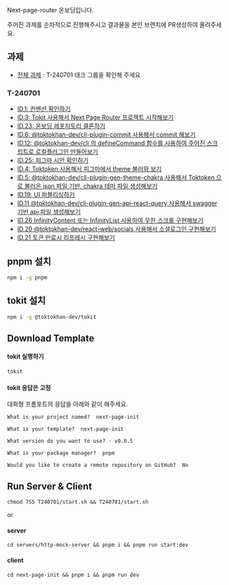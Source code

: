 Next-page-router 온보딩입니다.

주어진 과제를 순차적으로 진행해주시고 결과물을 본인 브랜치에 PR생성하여 올려주세요.

## 과제

- [전체 과제](https://www.notion.so/toktokhan/NEW-208fa39e3457459da590599993e42313?pvs=4) : T-240701 태크 그룹을 확인해 주세요

### T-240701

- [ID.1: 컨벤션 확인하기](https://www.notion.so/toktokhan/83ed7f8dd5864550966e58f28e7f7880?pvs=4)
- [ID.3: Tokit 사용해서 Next Page Router 프로젝트 시작해보기](https://www.notion.so/toktokhan/Tokit-Next-Page-Router-push-dd86c3dc19e54cc0bb1be7c055e0d23b?pvs=4)
- [ID.23: 온보딩 레포지토리 클론하기](https://www.notion.so/toktokhan/e67ff54852ea420fb2b9ad3d3ce97c9e?pvs=4)
- [ID.6: @toktokhan-dev/cli-plugin-commit 사용해서 commit 해보기](https://www.notion.so/toktokhan/toktokhan-dev-cli-plugin-commit-commit-8259d5ad7e764d85a32be8a9ef32a143?pvs=4)
- [ID.12: @toktokhan-dev/cli 의 defineCommand 함수를 사용하여 주어진 스크립트로 로컬플러그인 만들어보기](https://www.notion.so/toktokhan/toktokhan-dev-cli-defineCommand-ec12a2ecc70c47a6b6d981b4620e7dad?pvs=4)
- [ID.25: 피그마 시안 확인하기](https://www.notion.so/toktokhan/cbdc1ba959874a439b345aae989ec6fe?pvs=4)
- [ID.4: Toktoken 사용해서 피그마에서 theme 불러와 보기](https://www.notion.so/toktokhan/Toktoken-theme-6fa869b970814933b6acda9a95035bd5?pvs=4)
- [ID.5: @toktokhan-dev/cli-plugin-gen-theme-chakra 사용해서 Toktoken 으로 불러온 json 파일 기반, chakra 테마 파일 생성해보기](https://www.notion.so/toktokhan/toktokhan-dev-cli-plugin-gen-theme-chakra-Toktoken-json-chakra-5bdd135f4c1245f3a403724bddca534d?pvs=4)
- [ID.19: UI 퍼블리싱하기](https://www.notion.so/toktokhan/UI-40a83c1ba89d43b8a8e789830ac0225d?pvs=4)
- [ID.11 @toktokhan-dev/cli-plugin-gen-api-react-query 사용해서 swagger 기반 api 파일 생성해보기](https://www.notion.so/toktokhan/toktokhan-dev-cli-plugin-gen-api-react-query-swagger-api-5393684a75fb4325ab2058cd2da7439a?pvs=4)
- [ID.26 InfinityContent 또는 InfinityList 사용하여 무한 스크롤 구현해보기](https://www.notion.so/toktokhan/InfinityContent-InfinityList-2f52403b98c441f6b25b7db1c5caf69f?pvs=4)
- [ID.20 @toktokhan-dev/react-web/socials 사용해서 소셜로그인 구현해보기](https://www.notion.so/toktokhan/toktokhan-dev-react-web-socials-82439661bbc245c2a83fed5387e3e8ca?pvs=4)
- [ID.21 토큰 만료시 리프레시 구현해보기](https://www.notion.so/toktokhan/a501bfdac0f14c24b082e1d6ad1c8e48?pvs=4)

## pnpm 설치

```bash
npm i -g pnpm
```

## tokit 설치

```bash
npm i -g @toktokhan-dev/tokit
```

## Download Template

#### tokit 실행하기

```
tokit
```

#### tokit 응답은 고정

대화형 프롬포트의 응답을 아래와 같이 해주세요.

```
What is your project named?  next-page-init
```

```
What is your template?  next-page-init
```

```
What version do you want to use? · v0.0.5
```

```
What is your package manager?  pnpm
```

```
Would you like to create a remote repository on GitHub?  No
```

## Run Server & Client

```
chmod 755 T240701/start.sh && T240701/start.sh
```

or

#### server

```
cd servers/http-mock-server && pnpm i && pnpm run start:dev
```

#### client

```
cd next-page-init && pnpm i && pnpm run dev
```
